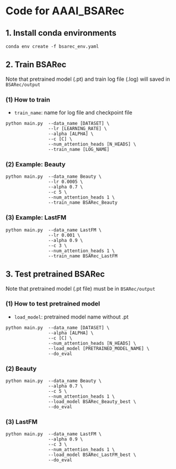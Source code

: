 # Code for AAAI_BSARec
## 1. Install conda environments 

```
conda env create -f bsarec_env.yaml
```

## 2. Train BSARec
Note that pretrained model (.pt) and train log file (.log) will saved in `BSARec/output`
### (1) How to train
- `train_name`: name for log file and checkpoint file
```
python main.py  --data_name [DATASET] \
                --lr [LEARNING_RATE] \
                --alpha [ALPHA] \ 
                --c [C] \
                --num_attention_heads [N_HEADS] \
                --train_name [LOG_NAME]
```
### (2) Example: Beauty
```
python main.py  --data_name Beauty \
                --lr 0.0005 \
                --alpha 0.7 \
                --c 5 \
                --num_attention_heads 1 \
                --train_name BSARec_Beauty
```
### (3) Example: LastFM
```
python main.py  --data_name LastFM \
                --lr 0.001 \
                --alpha 0.9 \
                --c 3 \
                --num_attention_heads 1 \
                --train_name BSARec_LastFM
```

## 3. Test pretrained BSARec
Note that pretrained model (.pt file) must be in `BSARec/output`
### (1) How to test pretrained model
- `load_model`: pretrained model name without .pt
```
python main.py  --data_name [DATASET] \
                --alpha [ALPHA] \ 
                --c [C] \
                --num_attention_heads [N_HEADS] \
                --load_model [PRETRAINED_MODEL_NAME] \
                --do_eval
```
### (2) Beauty
```
python main.py  --data_name Beauty \
                --alpha 0.7 \
                --c 5 \
                --num_attention_heads 1 \
                --load_model BSARec_Beauty_best \
                --do_eval
```
### (3) LastFM
```
python main.py  --data_name LastFM \
                --alpha 0.9 \
                --c 3 \
                --num_attention_heads 1 \
                --load_model BSARec_LastFM_best \
                --do_eval
```
